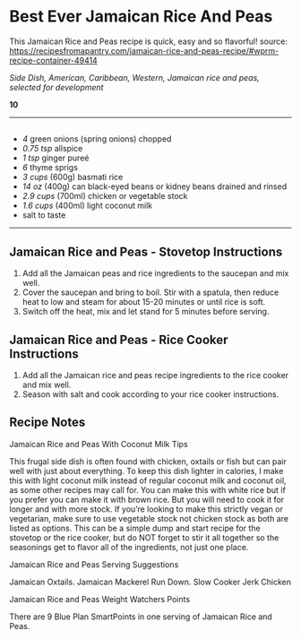 # Best Ever Jamaican Rice And Peas


This Jamaican Rice and Peas recipe is quick, easy and so flavorful!
source: https://recipesfromapantry.com/jamaican-rice-and-peas-recipe/#wprm-recipe-container-49414

*Side Dish, American, Caribbean, Western, Jamaican rice and peas, selected for development*

**10**

---

## 

- *4* green onions (spring onions) chopped
- *0.75 tsp* allspice
- *1 tsp* ginger pureé
- *6* thyme sprigs
- *3 cups* (600g) basmati rice
- *14 oz* (400g) can black-eyed beans or kidney beans drained and rinsed
- *2.9 cups* (700ml) chicken or vegetable stock
- *1.6 cups* (400ml) light coconut milk
- salt to taste

---

## Jamaican Rice and Peas - Stovetop Instructions
1. Add all the Jamaican peas and rice ingredients to the saucepan and mix well.
2. Cover the saucepan and bring to boil. Stir with a spatula, then reduce heat to low and steam for about 15-20 minutes or until rice is soft.
3. Switch off the heat, mix and let stand for 5 minutes before serving.
## Jamaican Rice and Peas - Rice Cooker Instructions
1. Add all the Jamaican rice and peas recipe ingredients to the rice cooker and mix well.
2. Season with salt and cook according to your rice cooker instructions.

## Recipe Notes

Jamaican Rice and Peas With Coconut Milk Tips


This frugal side dish is often found with chicken, oxtails or fish but can pair well with just about everything.
To keep this dish lighter in calories, I make this with light coconut milk instead of regular coconut milk and coconut oil, as some other recipes may call for.
You can make this with white rice but if you prefer you can make it with brown rice. But you will need to cook it for longer and with more stock.
If you’re looking to make this strictly vegan or vegetarian, make sure to use vegetable stock not chicken stock as both are listed as options.
This can be a simple dump and start recipe for the stovetop or the rice cooker, but do NOT forget to stir it all together so the seasonings get to flavor all of the ingredients, not just one place.


Jamaican Rice and Peas Serving Suggestions

Jamaican Oxtails.
Jamaican Mackerel Run Down.
Slow Cooker Jerk Chicken


Jamaican Rice and Peas Weight Watchers Points

There are 9 Blue Plan SmartPoints in one serving of Jamaican Rice and Peas.
